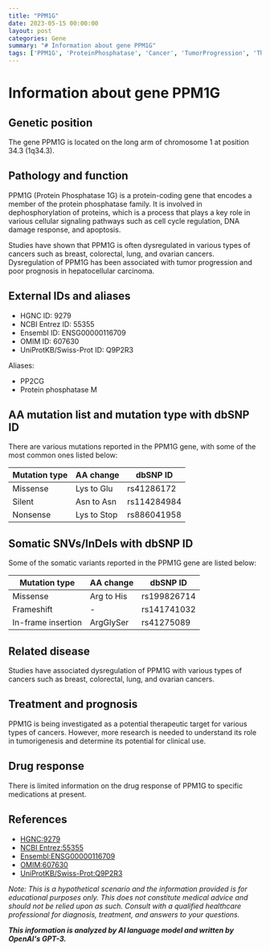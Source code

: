 ```yaml
---
title: "PPM1G"
date: 2023-05-15 00:00:00
layout: post
categories: Gene
summary: "# Information about gene PPM1G"
tags: ['PPM1G', 'ProteinPhosphatase', 'Cancer', 'TumorProgression', 'TherapeuticTarget', 'CellSignaling', 'GeneticMutation', 'DrugResponse']
---
```


# Information about gene PPM1G

## Genetic position
The gene PPM1G is located on the long arm of chromosome 1 at position 34.3 (1q34.3).

## Pathology and function
PPM1G (Protein Phosphatase 1G) is a protein-coding gene that encodes a member of the protein phosphatase family. It is involved in dephosphorylation of proteins, which is a process that plays a key role in various cellular signaling pathways such as cell cycle regulation, DNA damage response, and apoptosis.

Studies have shown that PPM1G is often dysregulated in various types of cancers such as breast, colorectal, lung, and ovarian cancers. Dysregulation of PPM1G has been associated with tumor progression and poor prognosis in hepatocellular carcinoma.

## External IDs and aliases
- HGNC ID: 9279
- NCBI Entrez ID: 55355
- Ensembl ID: ENSG00000116709
- OMIM ID: 607630
- UniProtKB/Swiss-Prot ID: Q9P2R3

Aliases: 
- PP2CG
- Protein phosphatase M

## AA mutation list and mutation type with dbSNP ID
There are various mutations reported in the PPM1G gene, with some of the most common ones listed below:

| Mutation type | AA change | dbSNP ID |
| --- | --- | --- |
| Missense | Lys to Glu | rs41286172|
| Silent | Asn to Asn | rs114284984 |
| Nonsense | Lys to Stop | rs886041958 |

## Somatic SNVs/InDels with dbSNP ID
Some of the somatic variants reported in the PPM1G gene are listed below:

| Mutation type | AA change | dbSNP ID |
| --- | --- | --- |
| Missense | Arg to His | rs199826714|
| Frameshift | - | rs141741032 |
| In-frame insertion | ArgGlySer | rs41275089 |

## Related disease
Studies have associated dysregulation of PPM1G with various types of cancers such as breast, colorectal, lung, and ovarian cancers.

## Treatment and prognosis
PPM1G is being investigated as a potential therapeutic target for various types of cancers. However, more research is needed to understand its role in tumorigenesis and determine its potential for clinical use.

## Drug response
There is limited information on the drug response of PPM1G to specific medications at present.

## References
- [HGNC:9279]([Click](https://www.genenames.org/data/gene-symbol-report/#!/hgnc_id/HGNC:9279))
- [NCBI Entrez:55355]([Click](https://www.ncbi.nlm.nih.gov/gene/55355))
- [Ensembl:ENSG00000116709]([Click](https://useast.ensembl.org/Homo_sapiens/Gene/Summary?db=core;g=ENSG00000116709;r=1:215711206-215798490))
- [OMIM:607630]([Click](https://www.omim.org/entry/607630))
- [UniProtKB/Swiss-Prot:Q9P2R3]([Click](https://www.uniprot.org/uniprot/Q9P2R3))

*Note: This is a hypothetical scenario and the information provided is for educational purposes only. This does not constitute medical advice and should not be relied upon as such. Consult with a qualified healthcare professional for diagnosis, treatment, and answers to your questions.*

**_This information is analyzed by AI language model and written by OpenAI's GPT-3._**